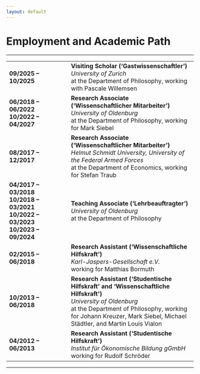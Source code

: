 ```yaml
---
layout: default
---
```


# Employment and Academic Path

***

<table>
   <tr>
      <td width="150">
         <b>09/2025 – 10/2025</b>
      </td>
      <td>
         <b>Visiting Scholar (‘Gastwissenschaftler’)</b><br>
         <i>University of Zurich</i><br>
         at the Department of Philosophy, working with Pascale Willemsen
      </td>
   </tr>
   <tr>
      <td>
         <b>06/2018 – 06/2022 <br> 10/2022 – 04/2027</b>
      </td>
      <td>
         <b>Research Associate (‘Wissenschaftlicher Mitarbeiter’)</b><br>
         <i>University of Oldenburg</i><br>
         at the Department of Philosophy, working for Mark Siebel
      </td>
   </tr>
   <tr>
      <td>
         <b>08/2017 – 12/2017</b>
      </td>
      <td>
         <b>Research Associate (‘Wissenschaftlicher Mitarbeiter’)</b><br>
         <i>Helmut Schmidt University, University of the Federal Armed Forces</i><br>
         at the Department of Economics, working for Stefan Traub
      </td>
   </tr>
   <tr>
      <td>
         <b>04/2017 – 03/2018 <br> 10/2018 – 03/2021 <br> 10/2022 – 03/2023 <br> 10/2023 – 09/2024</b>
      </td>
      <td>
         <b>Teaching Associate (‘Lehrbeauftragter’)</b><br>
         <i>University of Oldenburg</i><br>
         at the Department of Philosophy
      </td>
   </tr>
   <tr>
      <td>
         <b>02/2015 – 06/2018</b>
      </td>
      <td>
         <b>Research Assistant (‘Wissenschaftliche Hilfskraft’)</b><br>
         <i>Karl-Jaspers-Gesellschaft e.V.</i><br>
         working for Matthias Bormuth
      </td>
   </tr>
   <tr>
      <td>
         <b>10/2013 – 06/2018</b>
      </td>
      <td>
         <b>Research Assistant (‘Studentische Hilfskraft’ and ‘Wissenschaftliche Hilfskraft’)</b><br>
         <i>University of Oldenburg</i><br>
         at the Department of Philosophy, working for Johann Kreuzer, Mark Siebel, Michael Städtler, and Martin Louis Vialon
      </td>
   </tr>
   <tr>
      <td>
         <b>04/2012 – 06/2013</b>
      </td>
      <td>
         <b>Research Assistant (‘Studentische Hilfskraft’)</b><br>
         <i>Institut für Ökonomische Bildung gGmbH</i><br>
         working for Rudolf Schröder
      </td>
   </tr>
</table>

***
